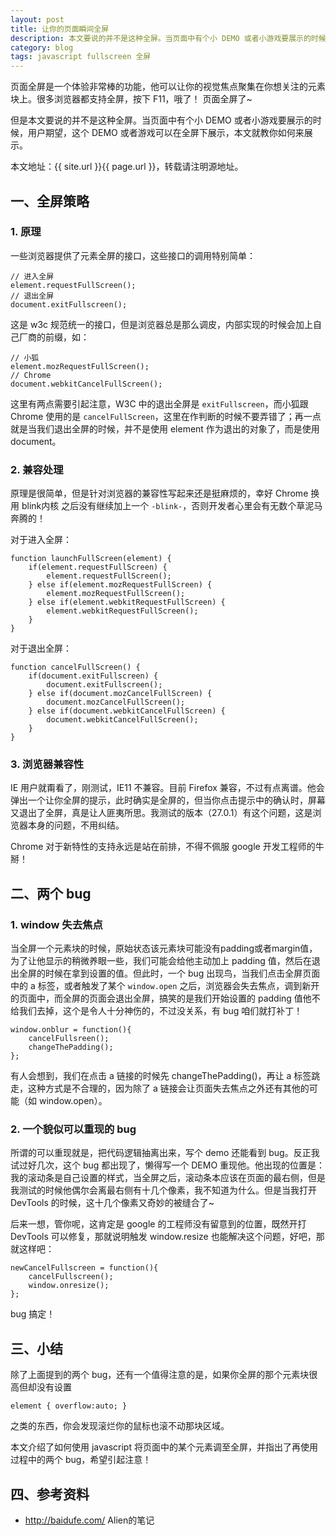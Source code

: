 ```yaml
---
layout: post
title: 让你的页面瞬间全屏
description: 本文要说的并不是这种全屏。当页面中有个小 DEMO 或者小游戏要展示的时候，用户期望，这个 DEMO 或者游戏可以在全屏下展示，本文就教你如何来展示。
category: blog
tags: javascript fullscreen 全屏
---
```


页面全屏是一个体验非常棒的功能，他可以让你的视觉焦点聚集在你想关注的元素块上。很多浏览器都支持全屏，按下 F11，哦了！ 页面全屏了~

但是本文要说的并不是这种全屏。当页面中有个小 DEMO 或者小游戏要展示的时候，用户期望，这个 DEMO 或者游戏可以在全屏下展示，本文就教你如何来展示。

本文地址：{{ site.url }}{{ page.url }}，转载请注明源地址。

## 一、全屏策略

### 1. 原理

一些浏览器提供了元素全屏的接口，这些接口的调用特别简单：

	// 进入全屏
	element.requestFullScreen(); 
	// 退出全屏
	document.exitFullscreen(); 

这是 w3c 规范统一的接口，但是浏览器总是那么调皮，内部实现的时候会加上自己厂商的前缀，如：
	
	// 小狐
	element.mozRequestFullScreen();  
	// Chrome
	document.webkitCancelFullScreen();

这里有两点需要引起注意，W3C 中的退出全屏是 `exitFullscreen`，而小狐跟 Chrome 使用的是 `cancelFullScreen`，这里在作判断的时候不要弄错了；再一点就是当我们退出全屏的时候，并不是使用 element 作为退出的对象了，而是使用 document。

### 2. 兼容处理

原理是很简单，但是针对浏览器的兼容性写起来还是挺麻烦的，幸好 Chrome 换用 blink内核 之后没有继续加上一个 `-blink-`，否则开发者心里会有无数个草泥马奔腾的！

对于进入全屏：

	function launchFullScreen(element) {  
		if(element.requestFullScreen) {  
			element.requestFullScreen();  
		} else if(element.mozRequestFullScreen) {  
			element.mozRequestFullScreen();  
		} else if(element.webkitRequestFullScreen) {  
			element.webkitRequestFullScreen();  
		}
	}

对于退出全屏：

	function cancelFullScreen() {  
		if(document.exitFullscreen) {  
			document.exitFullscreen();  
		} else if(document.mozCancelFullScreen) {  
			document.mozCancelFullScreen();  
		} else if(document.webkitCancelFullScreen) {  
			document.webkitCancelFullScreen();  
		}
	}  

### 3. 浏览器兼容性

IE 用户就甭看了，刚测试，IE11 不兼容。目前 Firefox 兼容，不过有点离谱。他会弹出一个让你全屏的提示，此时确实是全屏的，但当你点击提示中的确认时，屏幕又退出了全屏，真是让人匪夷所思。我测试的版本（27.0.1）有这个问题，这是浏览器本身的问题，不用纠结。

Chrome 对于新特性的支持永远是站在前排，不得不佩服 google 开发工程师的牛掰！

## 二、两个 bug

### 1. window 失去焦点

当全屏一个元素块的时候，原始状态该元素块可能没有padding或者margin值，为了让他显示的稍微养眼一些，我们可能会给他主动加上 padding 值，然后在退出全屏的时候在拿到设置的值。但此时，一个 bug 出现鸟，当我们点击全屏页面中的 a 标签，或者触发了某个 `window.open` 之后，浏览器会失去焦点，调到新开的页面中，而全屏的页面会退出全屏，搞笑的是我们开始设置的 padding 值他不给我们去掉，这个是令人十分神伤的，不过没关系，有 bug 咱们就打补丁！

	window.onblur = function(){
		cancelFullsreen();
		changeThePadding();
	};

有人会想到，我们在点击 a 链接的时候先 changeThePadding()，再让 a 标签跳走，这种方式是不合理的，因为除了 a 链接会让页面失去焦点之外还有其他的可能（如 window.open）。

### 2. 一个貌似可以重现的 bug

所谓的可以重现就是，把代码逻辑抽离出来，写个 demo 还能看到 bug。反正我试过好几次，这个 bug 都出现了，懒得写一个 DEMO 重现他。他出现的位置是：我的滚动条是自己设置的样式，当全屏之后，滚动条本应该在页面的最右侧，但是我测试的时候他偶尔会离最右侧有十几个像素，我不知道为什么。但是当我打开 DevTools 的时候，这十几个像素又奇妙的被缝合了~

后来一想，管你呢，这肯定是 google 的工程师没有留意到的位置，既然开打 DevTools 可以修复，那就说明触发 window.resize 也能解决这个问题，好吧，那就这样吧：
	
	newCancelFullscreen = function(){
		cancelFullscreen();
		window.onresize();
	};

bug 搞定！

## 三、小结

除了上面提到的两个 bug，还有一个值得注意的是，如果你全屏的那个元素块很高但却没有设置 

	element { overflow:auto; }

之类的东西，你会发现滚烂你的鼠标也滚不动那块区域。

本文介绍了如何使用 javascript 将页面中的某个元素调至全屏，并指出了再使用过程中的两个 bug，希望引起注意！

## 四、参考资料

- <http://baidufe.com/> Alien的笔记